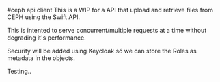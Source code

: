 #ceph api client
This is a WIP for a API that upload and retrieve files from CEPH using the Swift API.

This is intented to serve concurrent/multiple requests at a time without degrading it's performance.

Security will be added using Keycloak só we can store the Roles as metadata in the objects.

Testing..
